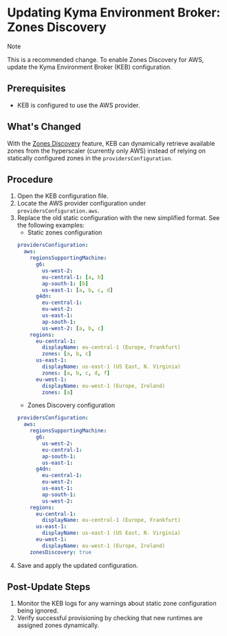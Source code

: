 # Updating Kyma Environment Broker: Zones Discovery

> [!NOTE]
> This is a recommended change. To enable Zones Discovery for AWS, update the Kyma Environment Broker (KEB) configuration.

## Prerequisites

- KEB is configured to use the AWS provider.

## What's Changed

With the [Zones Discovery](../../contributor/03-55-zones-discovery.md) feature, KEB can dynamically retrieve available zones from the hyperscaler (currently only AWS) instead of relying on statically configured zones in the `providersConfiguration`.

## Procedure

1. Open the KEB configuration file.
2. Locate the AWS provider configuration under `providersConfiguration.aws`.
3. Replace the old static configuration with the new simplified format. See the following examples:
   - Static zones configuration
    ```yaml
    providersConfiguration:
      aws:
        regionsSupportingMachine:
          g6:
            us-west-2:
            eu-central-1: [a, b]
            ap-south-1: [b]
            us-east-1: [a, b, c, d]
          g4dn:
            eu-central-1:
            eu-west-2:
            us-east-1:
            ap-south-1:
            us-west-2: [a, b, c]
        regions:
          eu-central-1:
            displayName: eu-central-1 (Europe, Frankfurt)
            zones: [a, b, c]
          us-east-1:
            displayName: us-east-1 (US East, N. Virginia)
            zones: [a, b, c, d, f]
          eu-west-1:
            displayName: eu-west-1 (Europe, Ireland)
            zones: [a]
    ```
   - Zones Discovery configuration
    ```yaml
    providersConfiguration:
      aws:
        regionsSupportingMachine:
          g6:
            us-west-2:
            eu-central-1:
            ap-south-1:
            us-east-1:
          g4dn:
            eu-central-1:
            eu-west-2:
            us-east-1:
            ap-south-1:
            us-west-2:
        regions:
          eu-central-1:
            displayName: eu-central-1 (Europe, Frankfurt)
          us-east-1:
            displayName: us-east-1 (US East, N. Virginia)
          eu-west-1:
            displayName: eu-west-1 (Europe, Ireland)
        zonesDiscovery: true
    ```
4. Save and apply the updated configuration.

## Post-Update Steps

1. Monitor the KEB logs for any warnings about static zone configuration being ignored.
2. Verify successful provisioning by checking that new runtimes are assigned zones dynamically.
